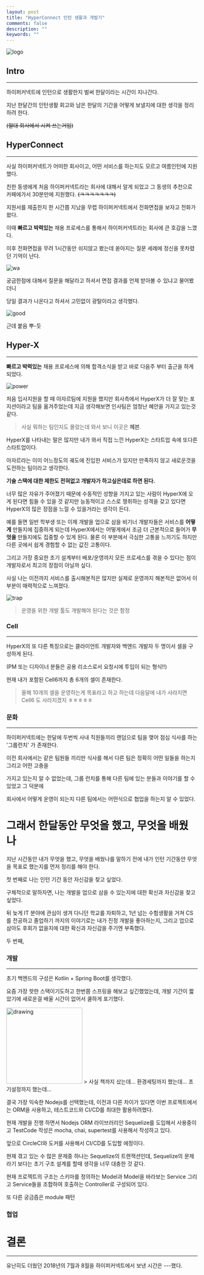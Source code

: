 ```yaml
---
layout: post
title: "HyperConnect 인턴 생활과 개발기"
comments: false
description: ""
keywords: ""
---
```


![logo](/images/hpcnt/logo.png)

## Intro
---


하이퍼커넥트에 인턴으로 생활한지 벌써 한달이라는 시간이 지나간다.

지난 한달간의 인턴생활 회고와 남은 한달의 기간을 어떻게 보낼지에 대한 생각을 정리하려 한다.

~~(절대 회사에서 시켜 쓰는거임)~~

## HyperConnect
---

사실 하이퍼커넥트가 어떠한 회사이고, 어떤 서비스를 하는지도 모르고 여름인턴에 지원 했다.

친한 동생에게 처음 하이퍼커넥트라는 회사에 대해서 알게 되었고 그 동생의 추천으로 카페에가서 30분만에 지원했다. ~~(ㅋㅋㅋㅋㅋㅋㅋ)~~

지원서를 제출한지 한 시간쯤 지났을 무렵 하이퍼커넥트에서 전화면접을 보자고 전화가 왔다.

이때 **빠르고 박력있는** 채용 프로세스를 통해서 하이퍼커넥트라는 회사에 큰 호감을 느꼈다.

이후 전화면접을 무려 1시간동안 쉬지않고 봤는데 쏟아지는 질문 세례에 정신을 못차렸던 기억이 난다.

![wa](/images/hpcnt/wa.jpg)


궁금한점에 대해서 질문을 해달라고 하셔서 면접 결과를 언제 받아볼 수 있냐고 물어봤더니

당일 결과가 나온다고 하셔서 고민없이 광탈이라고 생각했다.

![good](/images/hpcnt/good.jpg)

근데 붙음 뿌-듯


## Hyper-X
---


**빠르고 박력있는** 채용 프로세스에 의해 합격소식을 받고 바로 다음주 부터 출근을 하게 되었다.

![power](/images/hpcnt/power.jpg)

처음 입사지원을 할 때 아자르팀에 지원을 했지만 회사측에서 HyperX가 더 잘 맞는 포지션이라고 팀을 옮겨주었는데 지금 생각해보면 인사팀은 엄청난 혜안을 가지고 있는것 같다.

> 사실 뭐하는 팀인지도 몰랐는데 와서 보니 이곳은 **헤븐**.

HyperX를 나타내는 말은 많지만 내가 와서 직접 느낀 HyperX는 스타트업 속에 또다른 스타트업이다.

아자르라는 이미 어느정도의 궤도에 진입한 서비스가 있지만 만족하지 않고 새로운것을 도전하는 팀이라고 생각한다.

**기술 스택에 대한 제한도 전혀없고 개발자가 하고싶은데로 하면 된다.**

너무 많은 자유가 주어졌기 때문에 수동적인 성향을 가지고 있는 사람이 HyperX에 오게 된다면 힘들 수 있을 것 같지만 능동적이고 스스로 쟁취하는 성격을 갖고 있다면 HyperX의 많은 장점을 느낄 수 있을거라는 생각이 든다.

예를 들면 일반 학부생 또는 이제 개발을 업으로 삼을 비기너 개발자들은 서비스를 **어떻게** 만들지에 집중하게 되는데 HyperX에서는 어떻게에서 조금 더 근본적으로 들어가 **무엇을** 만들지에도 집중할 수 있게 된다. 물론 이 부분에서 극심한 고통을 느끼기도 하지만 다른 곳에서 쉽게 경험할 수 없는 값진 고통이다.

그리고 가장 중요한 초기 설계부터 배포/운영까지 모든 프로세스를 겪을 수 있다는 점이 개발자로서 최고의 장점이 아닐까 싶다.

사실 나는 이전까지 서비스를 출시해본적은 많지만 실제로 운영까지 해본적은 없어서 이 부분이 매력적으로 느껴졌다.

![trap](/images/hpcnt/trap.jpeg)
> 운영을 위한 개발 툴도 개발해야 된다는 것은 함정



### Cell
---

HyperX의 또 다른 특징으로는 클라이언트 개발자와 백엔드 개발자 두 명이서 셀을 구성하게 된다.

(PM 또는 디자이너 분들은 공용 리소스로서 요청시에 투입이 되는 형식!!)

현재 내가 포함된 Cell6까지 총 6개의 셀이 존재한다.
> 올해 10개의 셀을 운영하는게 목표라고 하고 하는데 다음달에 내가 사라지면 Cell6 도 사라지겠지 ㅎㅎㅎㅎㅎ

### 문화
---

하이퍼커넥트에는 한달에 두번씩 사내 직원들끼리 랜덤으로 팀을 맺어 점심 식사를 하는 '그룹런치' 가 존재한다.

이전 회사에서는 같은 팀원들 끼리만 식사를 해서 다른 팀은 정확히 어떤 일들을 하는지 그리고 어떤 고충을

가지고 있는지 알 수 없었는데, 그룹 런치를 통해 다른 팀에 있는 분들과 이야기를 할 수 있었고 그 덕분에

회사에서 어떻게 운영이 되는지 다른 팀에서는 어떤식으로 협업을 하는지 알 수 있었다.





# 그래서 한달동안 무엇을 했고, 무엇을 배웠나

지난 시간동안 내가 무엇을 했고, 무엇을 배웠나를 말하기 전에 내가 인턴 기간동안 무엇을 목표로 했는지를 먼저 정리를 해야 한다.

첫 번째로 나는 인턴 기간 동안 자신감을 찾고 싶었다.

구체적으로 말하자면, 나는 개발을 업으로 삼을 수 있는지에 대한 확신과 자신감을 찾고 싶었다.

뒤 늦게 IT 분야에 관심이 생겨 다니던 학교를 자퇴하고, 1년 넘는 수험생활을 거쳐 CS를 전공하고 졸업하기 까지의 이야기로는 내가 진정 개발을 좋아하는지, 그리고 업으로 삼아도 후회가 없을지에 대한 확신과 자신감을 주기엔 부족했다.

두 번째,



### 개발
---

초기 백엔드의 구성은 Kotlin + Spring Boot를 생각했다.

요즘 가장 핫한 스택이기도하고 한번쯤 스프링을 해보고 싶긴했었는데, 개발 기간이 짧았기에 새로운걸 배울 시간이 없어서 쿨하게 포기했다.

<img src="/images/hpcnt/sad.jpg" alt="drawing" width="200px"/>
> 사실 책까지 샀는데... 환경세팅까지 했는데... 초기설정까지 했는데...


결국 가장 익숙한 Nodejs를 선택했는데, 이전과 다른 차이가 있다면 이번 프로젝트에서는 ORM을 사용하고, 테스트코드와 CI/CD를 최대한 활용하려했다.


현재 개발을 진행 하면서 Nodejs ORM 라이브러리인 Sequelize를 도입해서 사용중이고 TestCode 작성은 mocha, chai, supertest를 사용해서 작성하고 있다.

앞으로 CircleCI와 도커를 사용해서 CI/CD를 도입할 에정이다.

현재 겪고 있는 수 많은 문제중 하나는 Sequelize의 트랜잭션인데, Sequelize의 문제라기 보다는 초기 구조 설계를 할때 생각을 너무 대충한 것 같다.


현재 프로젝트의 구조는 스키마를 정의하는 Model과 Model을 바라보는 Service 그리고 Service들을 조합하여 호출하는 Controller로 구성되어 있다.



또 다른 궁금즘은 module 패턴




### 협업






# 결론
---
유난히도 더웠던 2018년의 7월과 8월을 하이퍼커넥트에서 보낸 시간은 ---했다.
